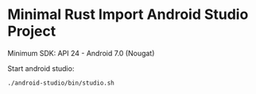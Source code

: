 # Minimal Rust Import Android Studio Project

Minimum SDK: API 24 - Android 7.0 (Nougat)

Start android studio: 

```sh
./android-studio/bin/studio.sh
```


